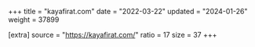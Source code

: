+++
title = "kayafirat.com"
date = "2022-03-22"
updated = "2024-01-26"
weight = 37899

[extra]
source = "https://kayafirat.com/"
ratio = 17
size = 37
+++
